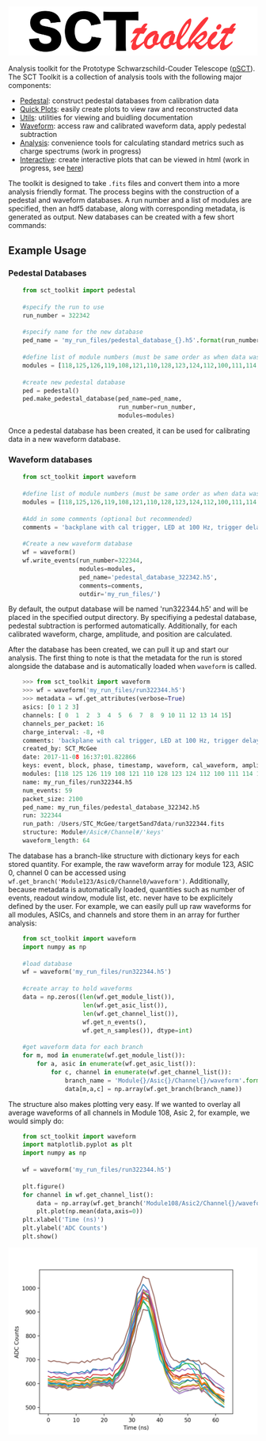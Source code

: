 ![sct_toolkit](docs/_static/sct_toolkit_logo.png)

Analysis toolkit for the Prototype Schwarzschild-Couder Telescope ([pSCT](http://cta-psct.physics.ucla.edu/)). The SCT Toolkit is a collection of analysis tools with the following major components:

- [Pedestal](https://github.com/milesjwinter/SCT-toolkit/blob/master/sct_toolkit/pedestal.py): construct pedestal databases from calibration data
- [Quick Plots](https://github.com/milesjwinter/SCT-toolkit/blob/master/sct_toolkit/quick_plots.py): easily create plots to view raw and reconstructed data
- [Utils](https://github.com/milesjwinter/SCT-toolkit/blob/master/sct_toolkit/utils.py): utilities for viewing and buidling documentation
- [Waveform](https://github.com/milesjwinter/SCT-toolkit/blob/master/sct_toolkit/waveform.py): access raw and calibrated waveform data, apply pedestal subtraction
- [Analysis](https://github.com/milesjwinter/SCT-toolkit/blob/master/sct_toolkit/analysis.py): convenience tools for calculating standard metrics such as charge spectrums (work in progress)
- [Interactive](https://github.com/milesjwinter/SCT-toolkit/blob/master/sct_toolkit/interactive.py): create interactive plots that can be viewed in html (work in progress, see [here](https://github.com/milesjwinter/Interactive-Heatmap))

The toolkit is designed to take `.fits` files and convert them into a more analysis friendly format. The process begins with the construction of a pedestal and waveform databases. A run number and a list of modules are specified, then an hdf5 database, along with corresponding metadata, is generated as output. New databases can be created with a few short commands:

## Example Usage
### Pedestal Databases

```python
    from sct_toolkit import pedestal

    #specify the run to use 
    run_number = 322342

    #specify name for the new database 
    ped_name = 'my_run_files/pedestal_database_{}.h5'.format(run_number)

    #define list of module numbers (must be same order as when data was taken)
    modules = [118,125,126,119,108,121,110,128,123,124,112,100,111,114,107]

    #create new pedestal database
    ped = pedestal()
    ped.make_pedestal_database(ped_name=ped_name, 
                               run_number=run_number, 
                               modules=modules)
```
Once a pedestal database has been created, it can be used for calibrating data in a new waveform database.

### Waveform databases

```python
    from sct_toolkit import waveform

    #define list of module numbers (must be same order as when data was taken)
    modules = [118,125,126,119,108,121,110,128,123,124,112,100,111,114,107]
    
    #Add in some comments (optional but recommended)
    comments = 'backplane with cal trigger, LED at 100 Hz, trigger delay 685 ns, vped 1106'

    #Create a new waveform database
    wf = waveform()
    wf.write_events(run_number=322344, 
                    modules=modules,
                    ped_name='pedestal_database_322342.h5',
                    comments=comments,
                    outdir='my_run_files/')
```

By default, the output database will be named 'run322344.h5' and will be placed in the specified output directory. By specifiying a pedestal database, pedestal subtraction is performed automatically. Additionally, for each calibrated waveform, charge, amplitude, and position are calculated.

After the database has been created, we can pull it up and start our analysis. The first thing to note is that the metadata for the run is stored alongside the database and is automatically loaded when ``waveform`` is called.

```python
    >>> from sct_toolkit import waveform
    >>> wf = waveform('my_run_files/run322344.h5')
    >>> metadata = wf.get_attributes(verbose=True)
    asics: [0 1 2 3]
    channels: [ 0  1  2  3  4  5  6  7  8  9 10 11 12 13 14 15]
    channels_per_packet: 16
    charge_interval: -8, +8
    comments: 'backplane with cal trigger, LED at 100 Hz, trigger delay 685 ns, vped 1106'
    created_by: SCT_McGee
    date: 2017-11-08 16:37:01.822866
    keys: event, block, phase, timestamp, waveform, cal_waveform, amplitude, position, charge
    modules: [118 125 126 119 108 121 110 128 123 124 112 100 111 114 107]
    name: my_run_files/run322344.h5
    num_events: 59
    packet_size: 2100
    ped_name: my_run_files/pedestal_database_322342.h5
    run: 322344
    run_path: /Users/STC_McGee/target5and7data/run322344.fits
    structure: Module#/Asic#/Channel#/'keys'
    waveform_length: 64
```

The database has a branch-like structure with dictionary keys for each stored quantity. For example, the raw waveform array for module 123, ASIC 0, channel 0 can be accessed using ``wf.get_branch('Module123/Asic0/Channel0/waveform')``. Additionally, because metadata is automatically loaded, quantities such as number of events, readout window, module list, etc. never have to be explicitely defined by the user. For example, we can easily pull up raw waveforms for all modules, ASICs, and channels and store them in an array for further analysis:

```python
    from sct_toolkit import waveform
    import numpy as np

    #load database
    wf = waveform('my_run_files/run322344.h5')

    #create array to hold waveforms
    data = np.zeros((len(wf.get_module_list()),
                     len(wf.get_asic_list()),
                     len(wf.get_channel_list()),
                     wf.get_n_events(),
                     wf.get_n_samples()), dtype=int)

    #get waveform data for each branch
    for m, mod in enumerate(wf.get_module_list()):
        for a, asic in enumerate(wf.get_asic_list()):
            for c, channel in enumerate(wf.get_channel_list()):
                branch_name = 'Module{}/Asic{}/Channel{}/waveform'.format(mod,asic,channel)
                data[m,a,c] = np.array(wf.get_branch(branch_name))

```

The structure also makes plotting very easy. If we wanted to overlay all average waveforms of all channels in Module 108, Asic 2, for example, we would simply do:

```python
    from sct_toolkit import waveform
    import matplotlib.pyplot as plt
    import numpy as np

    wf = waveform('my_run_files/run322344.h5')

    plt.figure()
    for channel in wf.get_channel_list():
        data = np.array(wf.get_branch('Module108/Asic2/Channel{}/waveform'.format(channel)))
        plt.plot(np.mean(data,axis=0))
    plt.xlabel('Time (ns)')
    plt.ylabel('ADC Counts')
    plt.show()
```

![waveform](docs/_static/avg_waveforms.png)
